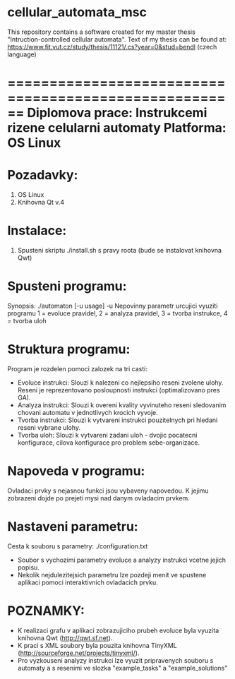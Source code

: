 # cellular_automata_msc
This repository contains a software created for my master thesis "Intruction-controlled cellular automata". Text of my thesis can be found at:
https://www.fit.vut.cz/study/thesis/11121/.cs?year=0&stud=bendl (czech language)

======================================================
Diplomova prace: Instrukcemi rizene celularni automaty
Platforma: OS Linux
======================================================

Pozadavky:
==========
1) OS Linux
2) Knihovna Qt v.4

Instalace:
==========
1) Spusteni skriptu ./install.sh s pravy roota (bude se instalovat knihovna Qwt)

Spusteni programu:
==================
Synopsis: ./automaton [-u usage]
-u Nepovinny parametr urcujici vyuziti programu
   1 = evoluce pravidel, 2 = analyza pravidel,
   3 = tvorba instrukce, 4 = tvorba uloh

Struktura programu:
===================
Program je rozdelen pomoci zalozek na tri casti:
- Evoluce instrukci: Slouzi k nalezeni co nejlepsiho reseni zvolene ulohy.
  Reseni je reprezentovano posloupnosti instrukci (optimalizovano pres GA).
- Analyza instrukci: Slouzi k overeni kvality vyvinuteho reseni sledovanim
  chovani automatu v jednotlivych krocich vyvoje.
- Tvorba instrukci: Slouzi k vytvareni instrukci pouzitelnych pri hledani
  reseni vybrane ulohy.
- Tvorba uloh: Slouzi k vytvareni zadani uloh - dvojic pocatecni konfigurace,
  cilova konfigurace pro problem sebe-organizace.

Napoveda v programu:
====================
Ovladaci prvky s nejasnou funkci jsou vybaveny napovedou. K jejimu zobrazeni 
dojde po prejeti mysi nad danym ovladacim prvkem.

Nastaveni parametru:
====================
Cesta k souboru s parametry: ./configuration.txt
- Soubor s vychozimi parametry evoluce a analyzy instrukci vcetne 
  jejich popisu.
- Nekolik nejdulezitejsich parametru lze pozdeji menit ve spustene aplikaci 
  pomoci interaktivnich ovladacich prvku.

POZNAMKY:
=========
- K realizaci grafu v aplikaci zobrazujiciho prubeh evoluce byla vyuzita
  knihovna Qwt (http://qwt.sf.net).
- K praci s XML soubory byla pouzita knihovna TinyXML 
  (http://sourceforge.net/projects/tinyxml/).
- Pro vyzkouseni analyzy instrukci lze vyuzit pripravenych souboru s automaty
  a s resenimi ve slozka "example_tasks" a "example_solutions"


